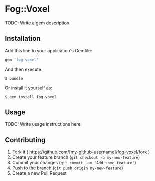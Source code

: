 # Fog::Voxel

TODO: Write a gem description

## Installation

Add this line to your application's Gemfile:

```ruby
gem 'fog-voxel'
```

And then execute:

    $ bundle

Or install it yourself as:

    $ gem install fog-voxel

## Usage

TODO: Write usage instructions here

## Contributing

1. Fork it ( https://github.com/[my-github-username]/fog-voxel/fork )
2. Create your feature branch (`git checkout -b my-new-feature`)
3. Commit your changes (`git commit -am 'Add some feature'`)
4. Push to the branch (`git push origin my-new-feature`)
5. Create a new Pull Request
